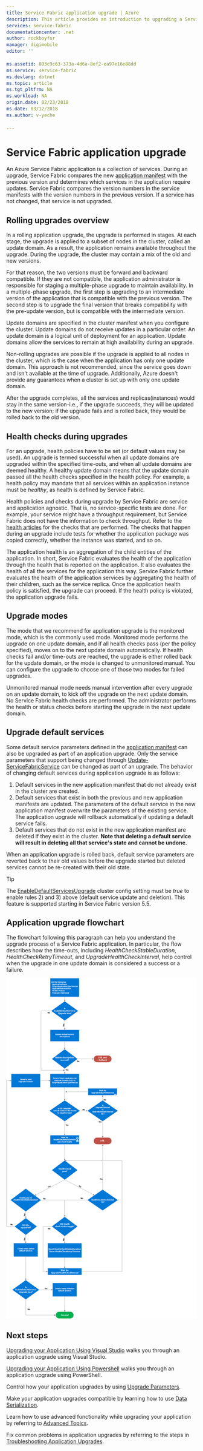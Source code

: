 ```yaml
---
title: Service Fabric application upgrade | Azure
description: This article provides an introduction to upgrading a Service Fabric application, including choosing upgrade modes and performing health checks.
services: service-fabric
documentationcenter: .net
author: rockboyfor
manager: digimobile
editor: ''

ms.assetid: 803c9c63-373a-4d6a-8ef2-ea97e16e88dd
ms.service: service-fabric
ms.devlang: dotnet
ms.topic: article
ms.tgt_pltfrm: NA
ms.workload: NA
origin.date: 02/23/2018
ms.date: 03/12/2018
ms.author: v-yeche

---
```

# Service Fabric application upgrade
An Azure Service Fabric application is a collection of services. During an upgrade, Service Fabric compares the new [application manifest](service-fabric-application-and-service-manifests.md) with the previous version and determines which services in the application require updates. Service Fabric compares the version numbers in the service manifests with the version numbers in the previous version. If a service has not changed, that service is not upgraded.

## Rolling upgrades overview
In a rolling application upgrade, the upgrade is performed in stages. At each stage, the upgrade is applied to a subset of nodes in the cluster, called an update domain. As a result, the application remains available throughout the upgrade. During the upgrade, the cluster may contain a mix of the old and new versions.

For that reason, the two versions must be forward and backward compatible. If they are not compatible, the application administrator is responsible for staging a multiple-phase upgrade to maintain availability. In a multiple-phase upgrade, the first step is upgrading to an intermediate version of the application that is compatible with the previous version. The second step is to upgrade the final version that breaks compatibility with the pre-update version, but is compatible with the intermediate version.

Update domains are specified in the cluster manifest when you configure the cluster. Update domains do not receive updates in a particular order. An update domain is a logical unit of deployment for an application. Update domains allow the services to remain at high availability during an upgrade.

Non-rolling upgrades are possible if the upgrade is applied to all nodes in the cluster, which is the case when the application has only one update domain. This approach is not recommended, since the service goes down and isn't available at the time of upgrade. Additionally, Azure doesn't provide any guarantees when a cluster is set up with only one update domain.

After the upgrade completes, all the services and replicas(instances) would stay in the same version-i.e., if the upgrade succeeds, they will be updated to the new version; if the upgrade fails and is rolled back, they would be rolled back to the old version.

## Health checks during upgrades
For an upgrade, health policies have to be set (or default values may be used). An upgrade is termed successful when all update domains are upgraded within the specified time-outs, and when all update domains are deemed healthy.  A healthy update domain means that the update domain passed all the health checks specified in the health policy. For example, a health policy may mandate that all services within an application instance must be *healthy*, as health is defined by Service Fabric.

Health policies and checks during upgrade by Service Fabric are service and application agnostic. That is, no service-specific tests are done.  For example, your service might have a throughput requirement, but Service Fabric does not have the information to check throughput. Refer to the [health articles](service-fabric-health-introduction.md) for the checks that are performed. The checks that happen during an upgrade include tests for whether the application package was copied correctly, whether the instance was started, and so on.

The application health is an aggregation of the child entities of the application. In short, Service Fabric evaluates the health of the application through the health that is reported on the application. It also evaluates the health of all the services for the application this way. Service Fabric further evaluates the health of the application services by aggregating the health of their children, such as the service replica. Once the application health policy is satisfied, the upgrade can proceed. If the health policy is violated, the application upgrade fails.

## Upgrade modes
The mode that we recommend for application upgrade is the monitored mode, which is the commonly used mode. Monitored mode performs the upgrade on one update domain, and if all health checks pass (per the policy specified), moves on to the next update domain automatically.  If health checks fail and/or time-outs are reached, the upgrade is either rolled back for the update domain, or the mode is changed to unmonitored manual. You can configure the upgrade to choose one of those two modes for failed upgrades. 

Unmonitored manual mode needs manual intervention after every upgrade on an update domain, to kick off the upgrade on the next update domain. No Service Fabric health checks are performed. The administrator performs the health or status checks before starting the upgrade in the next update domain.

## Upgrade default services
Some default service parameters defined in the [application manifest](service-fabric-application-and-service-manifests.md) can also be upgraded as part of an application upgrade. Only the service parameters that support being changed through [Update-ServiceFabricService](https://docs.microsoft.com/powershell/module/servicefabric/update-servicefabricservice?view=azureservicefabricps) can be changed as part of an upgrade. The behavior of changing default services during application upgrade is as follows:

1. Default services in the new application manifest that do not already exist in the cluster are created.
2. Default services that exist in both the previous and new application manifests are updated. The parameters of the default service in the new application manifest overwrite the parameters of the existing service. The application upgrade will rollback automatically if updating a default service fails.
3. Default services that do not exist in the new application manifest are deleted if they exist in the cluster. **Note that deleting a default service will result in deleting all that service's state and cannot be undone.**

When an application upgrade is rolled back, default service parameters are reverted back to their old values before the upgrade started but deleted services cannot be re-created with their old state.

> [!TIP]
> The [EnableDefaultServicesUpgrade](service-fabric-cluster-fabric-settings.md) cluster config setting must be *true* to enable rules 2) and 3) above (default service update and deletion). This feature is supported starting in Service Fabric version 5.5.

## Application upgrade flowchart
The flowchart following this paragraph can help you understand the upgrade process of a Service Fabric application. In particular, the flow describes how the time-outs, including *HealthCheckStableDuration*, *HealthCheckRetryTimeout*, and *UpgradeHealthCheckInterval*, help control when the upgrade in one update domain is considered a success or a failure.

![The upgrade process for a Service Fabric Application][image]

## Next steps
[Upgrading your Application Using Visual Studio](service-fabric-application-upgrade-tutorial.md) walks you through an application upgrade using Visual Studio.

[Upgrading your Application Using Powershell](service-fabric-application-upgrade-tutorial-powershell.md) walks you through an application upgrade using PowerShell.

Control how your application upgrades by using [Upgrade Parameters](service-fabric-application-upgrade-parameters.md).

Make your application upgrades compatible by learning how to use [Data Serialization](service-fabric-application-upgrade-data-serialization.md).

Learn how to use advanced functionality while upgrading your application by referring to [Advanced Topics](service-fabric-application-upgrade-advanced.md).

Fix common problems in application upgrades by referring to the steps in [Troubleshooting Application Upgrades](service-fabric-application-upgrade-troubleshooting.md).

[image]: media/service-fabric-application-upgrade/service-fabric-application-upgrade-flowchart.png

<!--Update_Description: update meta properties, wording update, update link -->